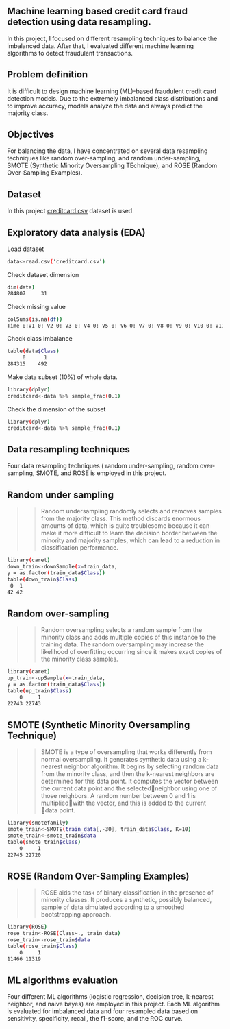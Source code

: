 ## Machine learning based credit card fraud detection using data resampling.
In this project, I focused on different resampling techniques to balance the imbalanced data. After that, I evaluated different machine learning algorithms to detect fraudulent transactions.
## Problem definition
It is difficult to design machine learning (ML)-based fraudulent credit card detection models. Due to the extremely imbalanced class distributions and to improve accuracy, models analyze the data and always predict the majority class.
## Objectives
For balancing the data, I have concentrated on several data resampling techniques like random over-sampling, and random under-sampling, SMOTE (Synthetic Minority Oversampling TEchnique), and ROSE (Random Over-Sampling Examples).
## Dataset
In this project 
[creditcard.csv](https://www.kaggle.com/datasets/mlg-ulb/creditcardfraud)
 dataset is used.

## Exploratory data analysis (EDA)

Load dataset

```bash
data<-read.csv(‘creditcard.csv’)
```
Check dataset dimension
```bash
dim(data)
284807     31
```
Check missing value
```bash
colSums(is.na(df))
Time 0:V1 0: V2 0: V3 0: V4 0: V5 0: V6 0: V7 0: V8 0: V9 0: V10 0: V11 0: V12 0: V13 0: V14 0: V15 0: V16 0: V17 0: V18 0: V19 0: V20 0: V21 0: V22 0: V23 0: V24 0: V25 0: V26 0: V27 0: V28 0: Amount 0: Class 0

```
Check class imbalance
```bash
table(data$Class)
     0      1 
284315    492
```
Make data subset (10%) of whole data.
```bash
library(dplyr)
creditcard<-data %>% sample_frac(0.1)
```
Check the dimension of the subset
```bash
library(dplyr)
creditcard<-data %>% sample_frac(0.1)
```
## Data resampling techniques
Four data resampling techniques ( random under-sampling, random over-sampling, SMOTE, and ROSE is employed in this project.
## Random under sampling
>> Random undersampling randomly selects and removes samples from the majority class.
>> This method discards enormous amounts of data, which is quite troublesome because it can make it more difficult to learn the decision border between the minority and majority samples, which can lead to a reduction in classification performance.
```bash
library(caret)
down_train<-downSample(x=train_data, 
y = as.factor(train_data$Class))
table(down_train$Class)
 0  1 
42 42 
```
## Random over-sampling
>>Random oversampling selects a random sample from the minority class and adds multiple copies of this instance to the training data.
>>The random oversampling may increase the likelihood of overfitting occurring since it makes exact copies of the minority class samples.
```bash
library(caret)
up_train<-upSample(x=train_data,
y = as.factor(train_data$Class))
table(up_train$Class)
    0     1 
22743 22743 
```
## SMOTE (Synthetic Minority Oversampling Technique) 
>>SMOTE is a type of oversampling that works differently from normal oversampling.
It generates synthetic data using a k-nearest neighbor algorithm. 
It begins by selecting random data from the minority class, and then the k-nearest neighbors are determined for this data point.
It computes the vector between the current data point and the selectedneighbor using one of those neighbors.
A random number between 0 and 1 is multipliedwith the vector, and this is added to the current data point.
```bash
library(smotefamily)
smote_train<-SMOTE(train_data[,-30], train_data$Class, K=10)
smote_train<-smote_train$data
table(smote_train$class)
    0     1 
22745 22720 
```
## ROSE (Random Over-Sampling Examples) 
>>ROSE aids the task of binary classification in the presence of minority classes.
It produces a synthetic, possibly balanced, sample of data simulated according to a smoothed bootstrapping approach.
```bash
library(ROSE)
rose_train<-ROSE(Class~., train_data)
rose_train<-rose_train$data
table(rose_train$Class)
    0     1 
11466 11319
```
## ML algorithms evaluation
Four different ML algorithms (logistic regression, decision tree, k-nearest neighbor, and naive bayes) are employed in this project. Each ML algorithm is evaluated for imbalanced data and four resampled data based on sensitivity, specificity, recall, the f1-score, and the ROC curve.



